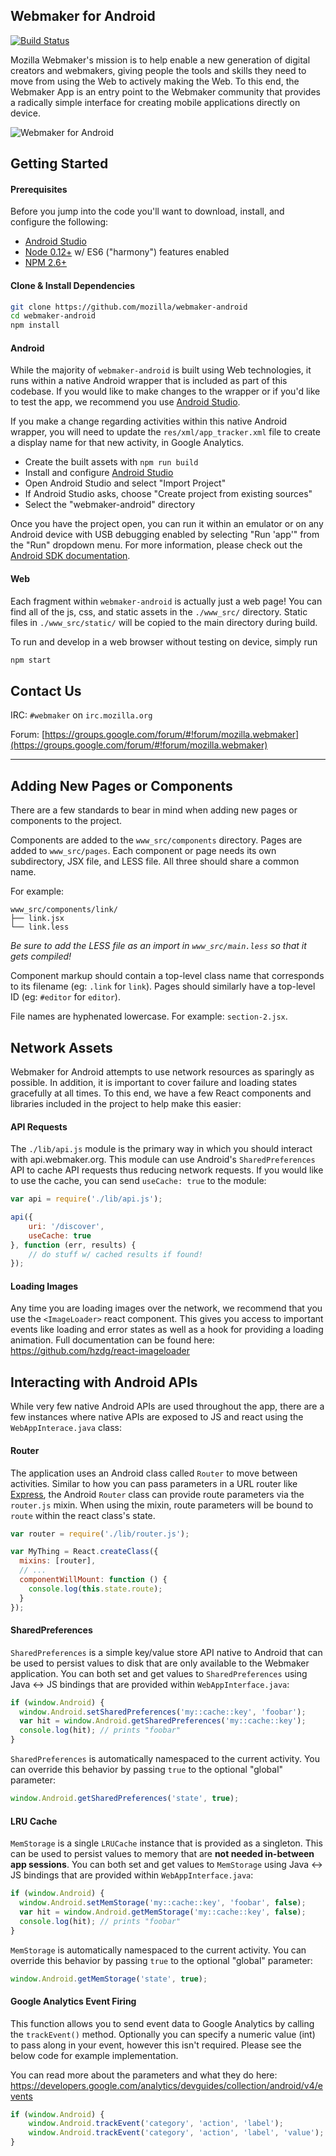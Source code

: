 ## Webmaker for Android

[![Build Status](https://travis-ci.org/mozilla/webmaker-android.svg?branch=develop)](https://travis-ci.org/mozilla/webmaker-android)

Mozilla Webmaker's mission is to help enable a new generation of digital creators and webmakers, giving people the tools and skills they need to move from using the Web to actively making the Web. To this end, the Webmaker App is an entry point to the Webmaker community that provides a radically simple interface for creating mobile applications directly on device.

![Webmaker for Android](https://cloud.githubusercontent.com/assets/747641/7551523/6e866ae2-f640-11e4-8606-2e7f890b438e.jpg)

## Getting Started

#### Prerequisites
Before you jump into the code you'll want to download, install, and configure the following:

- [Android Studio](http://developer.android.com/sdk)
- [Node 0.12+](https://nodejs.org/) w/ ES6 ("harmony") features enabled
- [NPM 2.6+](https://www.npmjs.com/)

#### Clone & Install Dependencies
```bash
git clone https://github.com/mozilla/webmaker-android
cd webmaker-android
npm install
```

#### Android
While the majority of `webmaker-android` is built using Web technologies, it runs within a native Android wrapper that is included as part of this codebase. If you would like to make changes to the wrapper or if you'd like to test the app, we recommend you use [Android Studio](http://developer.android.com/sdk/index.html).

If you make a change regarding activities within this native Android wrapper, you will need to update the ```res/xml/app_tracker.xml``` file to create a display name for that new activity, in Google Analytics.

- Create the built assets with `npm run build`
- Install and configure [Android Studio](http://developer.android.com/sdk)
- Open Android Studio and select "Import Project"
- If Android Studio asks, choose "Create project from existing sources"
- Select the "webmaker-android" directory

Once you have the project open, you can run it within an emulator or on any Android device with USB debugging enabled by selecting "Run 'app'" from the "Run" dropdown menu. For more information, please check out the [Android SDK documentation](http://developer.android.com/training/index.html).

#### Web
Each fragment within `webmaker-android` is actually just a web page! You can find all of the js, css, and static assets in the `./www_src/` directory. Static files in `./www_src/static/` will be copied to the main directory during build.

To run and develop in a web browser without testing on device, simply run

```bash
npm start
```

## Contact Us
IRC: `#webmaker` on `irc.mozilla.org`

Forum: [https://groups.google.com/forum/#!forum/mozilla.webmaker](https://groups.google.com/forum/#!forum/mozilla.webmaker)

---

## Adding New Pages or Components

There are a few standards to bear in mind when adding new pages or components to the project.

Components are added to the `www_src/components` directory. Pages are added to `www_src/pages`. Each component or page needs its own subdirectory, JSX file, and LESS file. All three should share a common name.

For example:

```
www_src/components/link/
├── link.jsx
└── link.less
```

*Be sure to add the LESS file as an import in `www_src/main.less` so that it gets compiled!*

Component markup should contain a top-level class name that corresponds to its filename (eg: `.link` for `link`). Pages should similarly have a top-level ID (eg: `#editor` for `editor`).

File names are hyphenated lowercase. For example: `section-2.jsx`.

## Network Assets

Webmaker for Android attempts to use network resources as sparingly as possible. In addition, it is important to cover failure and loading states gracefully at all times. To this end, we have a few React components and libraries included in the project to help make this easier:

#### API Requests
The `./lib/api.js` module is the primary way in which you should interact with api.webmaker.org. This module can use Android's `SharedPreferences` API to cache API requests thus reducing network requests. If you would like to use the cache, you can send `useCache: true` to the module:

```js
var api = require('./lib/api.js');

api({
    uri: '/discover',
    useCache: true
}, function (err, results) {
    // do stuff w/ cached results if found!
});
```

#### Loading Images
Any time you are loading images over the network, we recommend that you use the `<ImageLoader>` react component. This gives you access to important events like loading and error states as well as a hook for providing a loading animation. Full documentation can be found here: https://github.com/hzdg/react-imageloader

## Interacting with Android APIs

While very few native Android APIs are used throughout the app, there are a few instances where native APIs are exposed to JS and react using the `WebAppInterace.java` class:

#### Router
The application uses an Android class called `Router` to move between activities. Similar to how you can pass parameters in a URL router like [Express](http://expressjs.com/), the Android `Router` class can provide route parameters via the `router.js` mixin. When using the mixin, route parameters will be bound to `route` within the react class's state.
```js
var router = require('./lib/router.js');

var MyThing = React.createClass({
  mixins: [router],
  // ...
  componentWillMount: function () {
    console.log(this.state.route);
  }
});
```

#### SharedPreferences
`SharedPreferences` is a simple key/value store API native to Android that can be used to persist values to disk that are only available to the Webmaker application. You can both set and get values to `SharedPreferences` using Java <-> JS bindings that are provided within `WebAppInterface.java`:
```js
if (window.Android) {
  window.Android.setSharedPreferences('my::cache::key', 'foobar');
  var hit = window.Android.getSharedPreferences('my::cache::key');
  console.log(hit); // prints "foobar"
}
```

`SharedPreferences` is automatically namespaced to the current activity. You can override this behavior by passing `true` to the optional "global" parameter:
```js
window.Android.getSharedPreferences('state', true);
```

#### LRU Cache
`MemStorage` is a single `LRUCache` instance that is provided as a singleton. This can be used to persist values to memory that are **not needed in-between app sessions**. You can both set and get values to `MemStorage` using Java <-> JS bindings that are provided within `WebAppInterface.java`:
```js
if (window.Android) {
  window.Android.setMemStorage('my::cache::key', 'foobar', false);
  var hit = window.Android.getMemStorage('my::cache::key', false);
  console.log(hit); // prints "foobar"
}
```

`MemStorage` is automatically namespaced to the current activity. You can override this behavior by passing `true` to the optional "global" parameter:
```js
window.Android.getMemStorage('state', true);
```

#### Google Analytics Event Firing

This function allows you to send event data to Google Analytics by calling the ```trackEvent()``` method. Optionally you can specify a numeric value (int) to pass along in your event, however this isn't required. Please see the below code for example implementation.

You can read more about the parameters and what they do here: https://developers.google.com/analytics/devguides/collection/android/v4/events

```js
if (window.Android) {
    window.Android.trackEvent('category', 'action', 'label');
    window.Android.trackEvent('category', 'action', 'label', 'value'); // optional value
}
```
